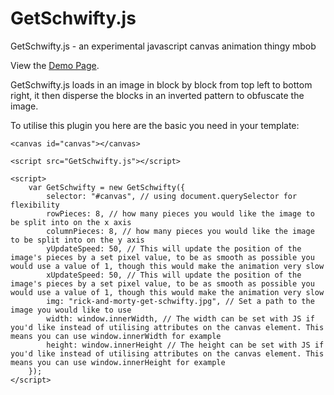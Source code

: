 # GetSchwifty.js
GetSchwifty.js - an experimental javascript canvas animation thingy mbob

View the [Demo Page](http://lexbi.github.io/GetSchwifty.js/).

GetSchwifty.js loads in an image in block by block from top left to bottom right, it then disperse the blocks in an inverted pattern to obfuscate the image.

To utilise this plugin you here are the basic you need in your template:

    <canvas id="canvas"></canvas>

    <script src="GetSchwifty.js"></script>

    <script>
        var GetSchwifty = new GetSchwifty({
            selector: "#canvas", // using document.querySelector for flexibility
            rowPieces: 8, // how many pieces you would like the image to be split into on the x axis
            columnPieces: 8, // how many pieces you would like the image to be split into on the y axis
            yUpdateSpeed: 50, // This will update the position of the image's pieces by a set pixel value, to be as smooth as possible you would use a value of 1, though this would make the animation very slow
            xUpdateSpeed: 50, // This will update the position of the image's pieces by a set pixel value, to be as smooth as possible you would use a value of 1, though this would make the animation very slow
            img: "rick-and-morty-get-schwifty.jpg", // Set a path to the image you would like to use
            width: window.innerWidth, // The width can be set with JS if you'd like instead of utilising attributes on the canvas element. This means you can use window.innerWidth for example
            height: window.innerHeight // The height can be set with JS if you'd like instead of utilising attributes on the canvas element. This means you can use window.innerHeight for example
        });
    </script>
